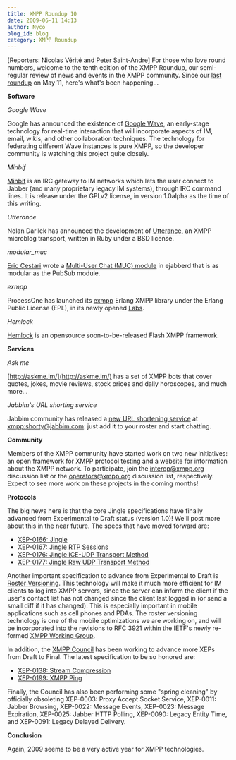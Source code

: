 ```yaml
---
title: XMPP Roundup 10
date: 2009-06-11 14:13
author: Nyco
blog_id: blog
category: XMPP Roundup
---
```


[Reporters: Nicolas Vérité and Peter Saint-Andre]
For those who love round numbers, welcome to the tenth edition of the XMPP Roundup, our semi-regular review of news and events in the XMPP community. Since our [last roundup](/index.php/2009/05/xmpp-roundup-9/) on May 11, here's what's been happening...

**Software**

*Google Wave*

Google has announced the existence of [Google Wave](http://www.waveprotocol.org/), an early-stage technology for real-time interaction that will incorporate aspects of IM, email, wikis, and other collaboration techniques. The technology for federating different Wave instances is pure XMPP, so the developer community is watching this project quite closely.

*Minbif*

[Minbif](http://symlink.me/wiki/minbif) is an IRC gateway to IM networks which lets the user connect to Jabber (and many proprietary legacy IM systems), through IRC command lines. It is release under the GPLv2 license, in version 1.0alpha as the time of this writing.

*Utterance*

Nolan Darilek has announced the development of [Utterance](http://gitorious.org/utterance), an XMPP microblog transport, written in Ruby under a BSD license.

*modular\_muc*

[Eric Cestari](http://www.cestari.info/) wrote a [Multi-User Chat (MUC) module](http://github.com/cstar/modular_muc/tree/master) in ejabberd that is as modular as the PubSub module.

*exmpp*

ProcessOne has launched its [exmpp](https://support.process-one.net/doc/display/EXMPP/exmpp+home) Erlang XMPP library under the Erlang Public License (EPL), in its newly opened [Labs](http://www.process-one.net/en/labs/).

*Hemlock*

[Hemlock](http://hemlock-kills.com/) is an opensource soon-to-be-released Flash XMPP framework.

**Services**

*Ask me*

[http://askme.im/](http://askme.im/) has a set of XMPP bots that cover quotes, jokes, movie reviews, stock prices and daliy horoscopes, and much more...

*Jabbim's URL shorting service*

Jabbim community has released a [new URL shortening service](http://dev.jabbim.cz/?p=65) at [xmpp:shorty@jabbim.com](xmpp:shorty@jabbim.com): just add it to your roster and start chatting.

**Community**

Members of the XMPP community have started work on two new initiatives: an open framework for XMPP protocol testing and a website for information about the XMPP network. To participate, join the [interop@xmpp.org](https://mail.jabber.org/mailman/listinfo/interop) discussion list or the [operators@xmpp.org](https://mail.jabber.org/mailman/listinfo/operators) discussion list, respectively. Expect to see more work on these projects in the coming months!

**Protocols**

The big news here is that the core Jingle specifications have finally advanced from Experimental to Draft status (version 1.0)! We'll post more about this in the near future. The specs that have moved forward are:

-   [XEP-0166: Jingle](https://xmpp.org/extensions/xep-0166.html)
-   [XEP-0167: Jingle RTP Sessions](https://xmpp.org/extensions/xep-0167.html)
-   [XEP-0176: Jingle ICE-UDP Transport Method](https://xmpp.org/extensions/xep-0176.html)
-   [XEP-0177: Jingle Raw UDP Transport Method](https://xmpp.org/extensions/xep-0177.html)

Another important specification to advance from Experimental to Draft is [Roster Versioning](https://xmpp.org/extensions/xep-0237.html). This technology will make it much more efficient for IM clients to log into XMPP servers, since the server can inform the client if the user's contact list has not changed since the client last logged in (or send a small diff if it has changed). This is especially important in mobile applications such as cell phones and PDAs. The roster versioning technology is one of the mobile optimizations we are working on, and will be incorporated into the revisions to RFC 3921 within the IETF's newly re-formed [XMPP Working Group](http://tools.ietf.org/wg/xmpp/).

In addition, the [XMPP Council](https://xmpp.org/council/) has been working to advance more XEPs from Draft to Final. The latest specification to be so honored are:

-   [XEP-0138: Stream Compression](https://xmpp.org/extensions/xep-0138.html)
-   [XEP-0199: XMPP Ping](https://xmpp.org/extensions/xep-0199.html)

Finally, the Council has also been performing some "spring cleaning" by officially obsoleting XEP-0003: Proxy Accept Socket Service, XEP-0011: Jabber Browsing, XEP-0022: Message Events, XEP-0023: Message Expiration, XEP-0025: Jabber HTTP Polling, XEP-0090: Legacy Entity Time, and XEP-0091: Legacy Delayed Delivery.

**Conclusion**

Again, 2009 seems to be a very active year for XMPP technologies.
